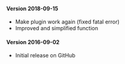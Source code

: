 #### Version 2018-09-15

* Make plugin work again (fixed fatal error)
* Improved and simplified function


#### Version 2016-09-02

* Initial release on GitHub

